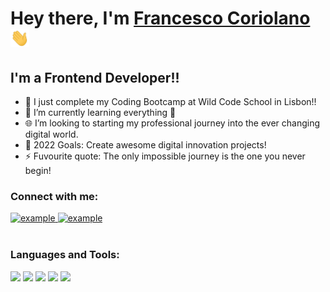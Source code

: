 <h1>Hey there, I'm <a  href="https://github.com/francescocori">Francesco Coriolano </a> <img  src="https://raw.githubusercontent.com/ABSphreak/ABSphreak/master/gifs/Hi.gif" width="30px"></h1>


## I'm a Frontend Developer!!

- 🔭 I just complete my Coding Bootcamp at Wild Code School in Lisbon!!
- 🌱 I’m currently learning everything 🤣
- 🌐 I’m looking to starting my professional journey into the ever changing digital world.
- 🥅 2022 Goals: Create awesome digital innovation projects!
- ⚡ Fuvourite quote: The only impossible journey is the one you never begin!

### Connect with me:

 <div>
    <a  href="https://www.linkedin.com/in/francesco-coriolano/" target="_blank">
      <img src="https://img.shields.io/badge/Linked%20In-0A66C2.svg?style=for-the-badge&logo=linkedin&logoColor=white" alt="example"/>
    </a>
    <a  href="mailto:francesco.coriolano@gmail.com" target="_blank">
      <img src="https://img.shields.io/badge/Gmail-D14836?style=for-the-badge&logo=gmail&logoColor=white" alt="example"/>
    </a>
 <div>

<br />

<h3 align="left">Languages and Tools:</h3>
<p align="left"> 
<img src="https://img.icons8.com/color/48/4a90e2/javascript.png"/
<img src="https://img.icons8.com/color/48/000000/nodejs.png"/>
<img src="https://img.icons8.com/color/48/000000/html-5--v1.png"/>
<img src="https://img.icons8.com/color/48/000000/css3.png"/>
<img src="https://img.icons8.com/color/48/000000/github.png"/>
<img src="https://img.icons8.com/color/48/000000/visual-studio-code-2019.png"/>

<br />

[linkedin]: https://www.linkedin.com/in/francesco-coriolano/
